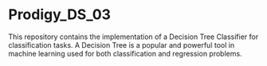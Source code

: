 # Prodigy_DS_03
This repository contains the implementation of a Decision Tree Classifier for classification tasks. A Decision Tree is a popular and powerful tool in machine learning used for both classification and regression problems. 
